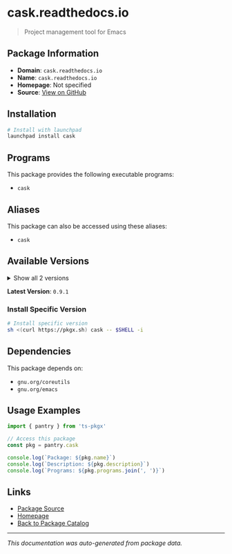 # cask.readthedocs.io

> Project management tool for Emacs

## Package Information

- **Domain**: `cask.readthedocs.io`
- **Name**: `cask.readthedocs.io`
- **Homepage**: Not specified
- **Source**: [View on GitHub](https://github.com/pkgxdev/pantry/tree/main/projects/cask.readthedocs.io/package.yml)

## Installation

```bash
# Install with launchpad
launchpad install cask
```

## Programs

This package provides the following executable programs:

- `cask`

## Aliases

This package can also be accessed using these aliases:

- `cask`

## Available Versions

<details>
<summary>Show all 2 versions</summary>

- `0.9.1`, `0.9.0`

</details>

**Latest Version**: `0.9.1`

### Install Specific Version

```bash
# Install specific version
sh <(curl https://pkgx.sh) cask -- $SHELL -i
```

## Dependencies

This package depends on:

- `gnu.org/coreutils`
- `gnu.org/emacs`

## Usage Examples

```typescript
import { pantry } from 'ts-pkgx'

// Access this package
const pkg = pantry.cask

console.log(`Package: ${pkg.name}`)
console.log(`Description: ${pkg.description}`)
console.log(`Programs: ${pkg.programs.join(', ')}`)
```

## Links

- [Package Source](https://github.com/pkgxdev/pantry/tree/main/projects/cask.readthedocs.io/package.yml)
- [Homepage](#)
- [Back to Package Catalog](../../package-catalog.md)

---

*This documentation was auto-generated from package data.*
